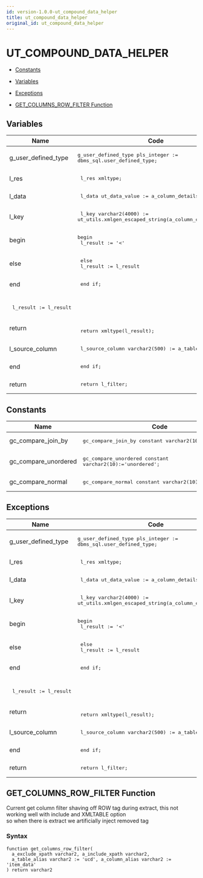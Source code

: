 ```yaml
---
id: version-1.0.0-ut_compound_data_helper
title: ut_compound_data_helper
original_id: ut_compound_data_helper
---
```


# UT_COMPOUND_DATA_HELPER



- [Constants](#constants)

- [Variables](#variables)

- [Exceptions](#exceptions)

- [GET_COLUMNS_ROW_FILTER Function](#get_columns_row_filter)



## Variables<a name="variables"></a>

Name | Code | Description
--- | --- | ---
g_user_defined_type | <pre>g_user_defined_type pls_integer := dbms_sql.user_defined_type;</pre> | 
l_res | <pre>  l_res xmltype;</pre> | 
l_data | <pre>  l_data ut_data_value := a_column_details.value;</pre> | 
l_key | <pre>  l_key varchar2(4000) := ut_utils.xmlgen_escaped_string(a_column_details.KEY);</pre> | 
begin | <pre>begin<br />  l_result := '<'||l_key||' xml_valid_name="'||l_key||'">';</pre> | 
else | <pre>  else<br />    l_result := l_result || ut_utils.xmlgen_escaped_string((treat(l_data as ut_data_value_varchar2).data_value));</pre> | 
end | <pre>  end if;</pre> | 
 | <pre>  <br />  l_result := l_result ||'</'||l_key||'>';</pre> | 
return | <pre>  <br />  return xmltype(l_result);</pre> | 
l_source_column | <pre>  l_source_column varchar2(500) := a_table_alias||'.'||a_column_alias;</pre> | 
end | <pre>  end if;</pre> | 
return | <pre>  return l_filter;</pre> | 

## Constants<a name="constants"></a>

Name | Code | Description
--- | --- | ---
gc_compare_join_by | <pre>gc_compare_join_by   constant varchar2(10):='join_by';</pre> | 
gc_compare_unordered | <pre>gc_compare_unordered constant varchar2(10):='unordered';</pre> | 
gc_compare_normal | <pre>gc_compare_normal    constant varchar2(10):='normal';</pre> | 

## Exceptions<a name="exceptions"></a>

Name | Code | Description
--- | --- | ---
g_user_defined_type | <pre>g_user_defined_type pls_integer := dbms_sql.user_defined_type;</pre> | 
l_res | <pre>  l_res xmltype;</pre> | 
l_data | <pre>  l_data ut_data_value := a_column_details.value;</pre> | 
l_key | <pre>  l_key varchar2(4000) := ut_utils.xmlgen_escaped_string(a_column_details.KEY);</pre> | 
begin | <pre>begin<br />  l_result := '<'||l_key||' xml_valid_name="'||l_key||'">';</pre> | 
else | <pre>  else<br />    l_result := l_result || ut_utils.xmlgen_escaped_string((treat(l_data as ut_data_value_varchar2).data_value));</pre> | 
end | <pre>  end if;</pre> | 
 | <pre>  <br />  l_result := l_result ||'</'||l_key||'>';</pre> | 
return | <pre>  <br />  return xmltype(l_result);</pre> | 
l_source_column | <pre>  l_source_column varchar2(500) := a_table_alias||'.'||a_column_alias;</pre> | 
end | <pre>  end if;</pre> | 
return | <pre>  return l_filter;</pre> | 




 
## GET_COLUMNS_ROW_FILTER Function<a name="get_columns_row_filter"></a>


<p>
<p>Current get column filter shaving off ROW tag during extract, this not working well with include and XMLTABLE option<br />so when there is extract we artificially inject removed tag</p>
</p>

### Syntax
```plsql
function get_columns_row_filter(
  a_exclude_xpath varchar2, a_include_xpath varchar2,
  a_table_alias varchar2 := 'ucd', a_column_alias varchar2 := 'item_data'
) return varchar2
```

 





 
